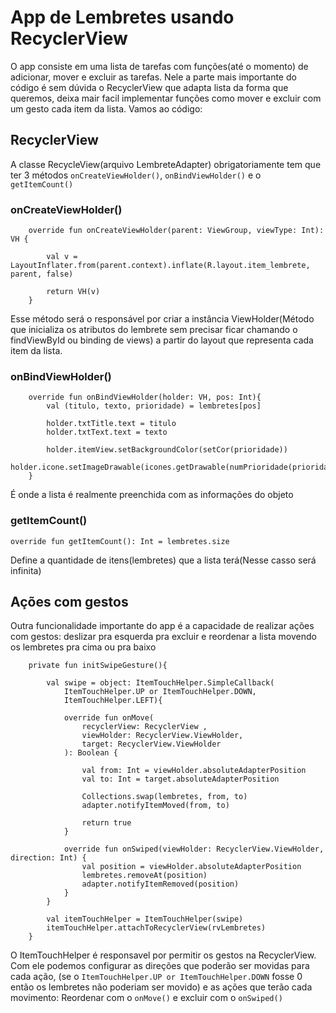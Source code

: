 # App de Lembretes usando RecyclerView

O app consiste em uma lista de tarefas com funções(até o momento) de adicionar, mover e excluir as tarefas. Nele a parte mais importante do código é
sem dúvida o RecyclerView que adapta lista da forma que queremos, deixa mair facil implementar funções como mover e excluir com um gesto cada item da lista.
Vamos ao código:

## RecyclerView

A classe RecycleView(arquivo LembreteAdapter) obrigatoriamente tem que ter 3 métodos ```onCreateViewHolder()```, ```onBindViewHolder()``` e o ```getItemCount()```

### onCreateViewHolder()

```
    override fun onCreateViewHolder(parent: ViewGroup, viewType: Int): VH {

        val v = LayoutInflater.from(parent.context).inflate(R.layout.item_lembrete, parent, false)

        return VH(v)
    }
```
Esse método será o responsável por criar a instância ViewHolder(Método que inicializa os atributos do lembrete sem precisar ficar chamando o findViewById ou binding de views) a partir do layout que representa cada item da lista.

### onBindViewHolder()

```
    override fun onBindViewHolder(holder: VH, pos: Int){
        val (titulo, texto, prioridade) = lembretes[pos]

        holder.txtTitle.text = titulo
        holder.txtText.text = texto

        holder.itemView.setBackgroundColor(setCor(prioridade))
        holder.icone.setImageDrawable(icones.getDrawable(numPrioridade(prioridade)))
    }
```
É onde a lista é realmente preenchida com as informações do objeto

### getItemCount()

```
override fun getItemCount(): Int = lembretes.size
```

Define a quantidade de itens(lembretes) que a lista terá(Nesse casso será infinita)

## Ações com gestos

Outra funcionalidade importante do app é a capacidade de realizar ações com gestos: deslizar pra esquerda pra excluir e reordenar a lista movendo os lembretes
pra cima ou pra baixo

```
    private fun initSwipeGesture(){

        val swipe = object: ItemTouchHelper.SimpleCallback(
            ItemTouchHelper.UP or ItemTouchHelper.DOWN,
            ItemTouchHelper.LEFT){

            override fun onMove(
                recyclerView: RecyclerView ,
                viewHolder: RecyclerView.ViewHolder,
                target: RecyclerView.ViewHolder
            ): Boolean {

                val from: Int = viewHolder.absoluteAdapterPosition
                val to: Int = target.absoluteAdapterPosition

                Collections.swap(lembretes, from, to)
                adapter.notifyItemMoved(from, to)

                return true
            }

            override fun onSwiped(viewHolder: RecyclerView.ViewHolder, direction: Int) {
                val position = viewHolder.absoluteAdapterPosition
                lembretes.removeAt(position)
                adapter.notifyItemRemoved(position)
            }
        }

        val itemTouchHelper = ItemTouchHelper(swipe)
        itemTouchHelper.attachToRecyclerView(rvLembretes)
    }
```
O ItemTouchHelper é responsavel por permitir os gestos na RecyclerView. Com ele podemos configurar as direções que poderão ser movidas para cada ação, (se o ```ItemTouchHelper.UP or ItemTouchHelper.DOWN``` fosse 0 então os lembretes não poderiam ser movido) e as ações que terão cada movimento: Reordenar com o ```onMove()``` e excluir com o ```onSwiped()```
